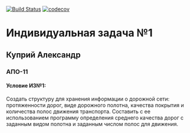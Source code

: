 [![Build Status](https://travis-ci.com/SanSanchezzz/technopark_c_cpp_homework.svg?token=byWvwnUjCcjWHoxTFz2v&branch=branch_it_1)](https://travis-ci.com/SanSanchezzz/technopark_c_cpp_homework)
[![codecov](https://codecov.io/gh/SanSanchezzz/technopark_c_cpp_homework/branch/branch_it_1/graph/badge.svg?token=MNDMBEIHJR)](https://codecov.io/gh/SanSanchezzz/technopark_c_cpp_homework/branch/branch_it_1)
# Индивидуальная задача №1 
## Куприй Александр
### АПО-11
#### Условие ИЗ№1:

Создать структуру для хранения информации о дорожной сети: протяженности дорог, виде дорожного полотна, качества покрытия и количества полос движения транспорта. Составить с ее использованием программу определения среднего качества дорог с заданным видом полотна и заданным числом полос для движения.
